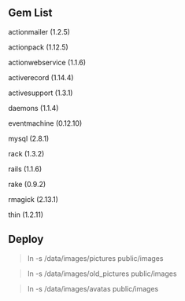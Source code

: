 ## Gem List

actionmailer (1.2.5)

actionpack (1.12.5)

actionwebservice (1.1.6)

activerecord (1.14.4)

activesupport (1.3.1)

daemons (1.1.4)

eventmachine (0.12.10)

mysql (2.8.1)

rack (1.3.2)

rails (1.1.6)

rake (0.9.2)

rmagick (2.13.1)

thin (1.2.11)

## Deploy

> ln -s /data/images/pictures public/images

> ln -s /data/images/old_pictures public/images

> ln -s /data/images/avatas public/images